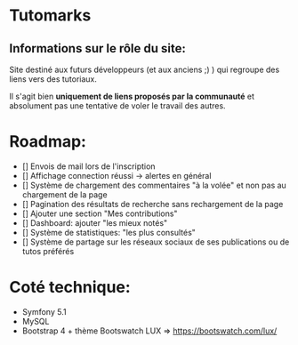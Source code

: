 # Tutomarks


Informations sur le rôle du site:
--
Site destiné aux futurs développeurs (et aux anciens ;) ) qui regroupe des liens vers des tutoriaux.

Il s'agit bien **uniquement de liens proposés par la communauté** et absolument pas une tentative de voler le travail des autres.


# Roadmap:

- [] Envois de mail lors de l'inscription
- [] Affichage connection réussi -> alertes en général
- [] Système de chargement des commentaires "à la volée" et non pas au chargement de la page
- [] Pagination des résultats de recherche sans rechargement de la page
- [] Ajouter une section "Mes contributions"
- [] Dashboard: ajouter "les mieux notés"
- [] Système de statistiques: "les plus consultés"
- [] Système de partage sur les réseaux sociaux de ses publications ou de tutos préférés



# Coté technique:

- Symfony 5.1
- MySQL
- Bootstrap 4 + thème Bootswatch LUX =>  https://bootswatch.com/lux/
